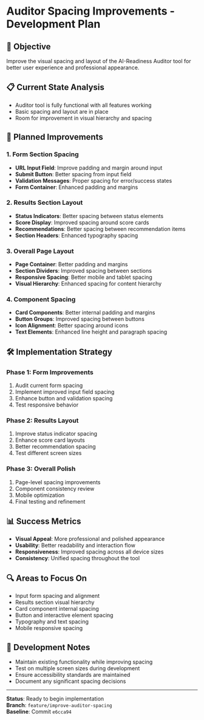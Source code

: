 # Auditor Spacing Improvements - Development Plan

## 🎯 Objective
Improve the visual spacing and layout of the AI-Readiness Auditor tool for better user experience and professional appearance.

## 📋 Current State Analysis
- Auditor tool is fully functional with all features working
- Basic spacing and layout are in place
- Room for improvement in visual hierarchy and spacing

## 🎨 Planned Improvements

### 1. **Form Section Spacing**
- **URL Input Field**: Improve padding and margin around input
- **Submit Button**: Better spacing from input field
- **Validation Messages**: Proper spacing for error/success states
- **Form Container**: Enhanced padding and margins

### 2. **Results Section Layout**
- **Status Indicators**: Better spacing between status elements
- **Score Display**: Improved spacing around score cards
- **Recommendations**: Better spacing between recommendation items
- **Section Headers**: Enhanced typography spacing

### 3. **Overall Page Layout**
- **Page Container**: Better padding and margins
- **Section Dividers**: Improved spacing between sections
- **Responsive Spacing**: Better mobile and tablet spacing
- **Visual Hierarchy**: Enhanced spacing for content hierarchy

### 4. **Component Spacing**
- **Card Components**: Better internal padding and margins
- **Button Groups**: Improved spacing between buttons
- **Icon Alignment**: Better spacing around icons
- **Text Elements**: Enhanced line height and paragraph spacing

## 🛠️ Implementation Strategy

### Phase 1: Form Improvements
1. Audit current form spacing
2. Implement improved input field spacing
3. Enhance button and validation spacing
4. Test responsive behavior

### Phase 2: Results Layout
1. Improve status indicator spacing
2. Enhance score card layouts
3. Better recommendation spacing
4. Test different screen sizes

### Phase 3: Overall Polish
1. Page-level spacing improvements
2. Component consistency review
3. Mobile optimization
4. Final testing and refinement

## 📊 Success Metrics
- **Visual Appeal**: More professional and polished appearance
- **Usability**: Better readability and interaction flow
- **Responsiveness**: Improved spacing across all device sizes
- **Consistency**: Unified spacing throughout the tool

## 🔍 Areas to Focus On
- Input form spacing and alignment
- Results section visual hierarchy
- Card component internal spacing
- Button and interactive element spacing
- Typography and text spacing
- Mobile responsive spacing

## 📝 Development Notes
- Maintain existing functionality while improving spacing
- Test on multiple screen sizes during development
- Ensure accessibility standards are maintained
- Document any significant spacing decisions

---

**Status**: Ready to begin implementation  
**Branch**: `feature/improve-auditor-spacing`  
**Baseline**: Commit `e6cca94` 